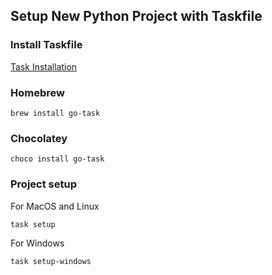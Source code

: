 ## Setup New Python Project with Taskfile

### Install Taskfile

[Task Installation](https://taskfile.dev/installation/)

### Homebrew

```
brew install go-task
```

### Chocolatey

```
choco install go-task
```

### Project setup

For MacOS and Linux

```
task setup
```

For Windows

```
task setup-windows
```